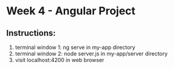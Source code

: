 # Week 4 - Angular Project

## Instructions:
1. terminal window 1: ng serve in my-app directory
2. terminal window 2: node server.js in my-app/server directory
3. visit localhost:4200 in web browser
